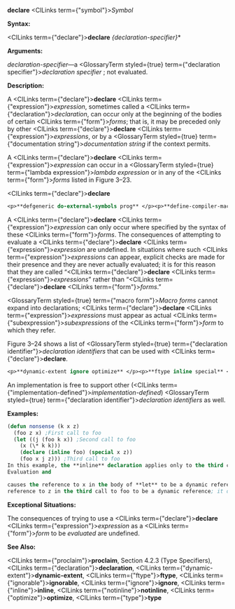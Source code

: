 **declare** <ClLinks  term={"symbol"}><i>Symbol</i></ClLinks> 



**Syntax:** 



<ClLinks  term={"declare"}><b>declare</b></ClLinks> *\{declaration-specifier\}*\* 



**Arguments:** 



*declaration-specifier*—a <GlossaryTerm styled={true} term={"declaration specifier"}><i>declaration specifier</i></GlossaryTerm> ; not evaluated. 



**Description:** 



A <ClLinks  term={"declare"}><b>declare</b></ClLinks> <ClLinks  term={"expression"}><i>expression</i></ClLinks>, sometimes called a <ClLinks  term={"declaration"}><i>declaration</i></ClLinks>, can occur only at the beginning of the bodies of certain <ClLinks  term={"form"}><i>forms</i></ClLinks>; that is, it may be preceded only by other <ClLinks  term={"declare"}><b>declare</b></ClLinks> <ClLinks  term={"expression"}><i>expressions</i></ClLinks>, or by a <GlossaryTerm styled={true} term={"documentation string"}><i>documentation string</i></GlossaryTerm> if the context permits. 



A <ClLinks  term={"declare"}><b>declare</b></ClLinks> <ClLinks  term={"expression"}><i>expression</i></ClLinks> can occur in a <GlossaryTerm styled={true} term={"lambda expression"}><i>lambda expression</i></GlossaryTerm> or in any of the <ClLinks  term={"form"}><i>forms</i></ClLinks> listed in Figure 3–23. 



 



 



<ClLinks  term={"declare"}><b>declare</b></ClLinks> 




```lisp title="Figure 3–23. Standardized Forms In Which Declarations Can Occur"
<p>**defgeneric do-external-symbols prog** </p><p>**define-compiler-macro do-symbols prog\*** </p><p>**define-method-combination dolist restart-case define-setf-expander dotimes symbol-macrolet defmacro flet with-accessors defmethod handler-case with-hash-table-iterator defsetf labels with-input-from-string deftype let with-open-file defun let\* with-open-stream destructuring-bind locally with-output-to-string do macrolet with-package-iterator do\* multiple-value-bind with-slots** </p><p>**do-all-symbols pprint-logical-block**</p>
```
 



A <ClLinks  term={"declare"}><b>declare</b></ClLinks> <ClLinks  term={"expression"}><i>expression</i></ClLinks> can only occur where specified by the syntax of these <ClLinks  term={"form"}><i>forms</i></ClLinks>. The consequences of attempting to evaluate a <ClLinks  term={"declare"}><b>declare</b></ClLinks> <ClLinks  term={"expression"}><i>expression</i></ClLinks> are undefined. In situations where such <ClLinks  term={"expression"}><i>expressions</i></ClLinks> can appear, explicit checks are made for their presence and they are never actually evaluated; it is for this reason that they are called “<ClLinks  term={"declare"}><b>declare</b></ClLinks> <ClLinks  term={"expression"}><i>expressions</i></ClLinks>” rather than “<ClLinks  term={"declare"}><b>declare</b></ClLinks> <ClLinks  term={"form"}><i>forms</i></ClLinks>.” 



<GlossaryTerm styled={true} term={"macro form"}><i>Macro forms</i></GlossaryTerm> cannot expand into declarations; <ClLinks  term={"declare"}><b>declare</b></ClLinks> <ClLinks  term={"expression"}><i>expressions</i></ClLinks> must appear as actual <ClLinks  term={"subexpression"}><i>subexpressions</i></ClLinks> of the <ClLinks  term={"form"}><i>form</i></ClLinks> to which they refer. 



Figure 3–24 shows a list of <GlossaryTerm styled={true} term={"declaration identifier"}><i>declaration identifiers</i></GlossaryTerm> that can be used with <ClLinks  term={"declare"}><b>declare</b></ClLinks>. 




```lisp title="Figure 3–24. Local Declaration Specifiers"
<p>**dynamic-extent ignore optimize** </p><p>**ftype inline special** </p><p>**ignorable notinline type**</p>
```
 



An implementation is free to support other (<ClLinks  term={"implementation-defined"}><i>implementation-defined</i></ClLinks>) <GlossaryTerm styled={true} term={"declaration identifier"}><i>declaration identifiers</i></GlossaryTerm> as well. 

**Examples:**
```lisp
(defun nonsense (k x z) 
  (foo z x) ;First call to foo 
  (let ((j (foo k x)) ;Second call to foo 
	(x (\* k k))) 
    (declare (inline foo) (special x z)) 
    (foo x j z))) ;Third call to foo 
In this example, the **inline** declaration applies only to the third call to foo, but not to the first or second ones. The **special** declaration of x causes **let** to make a dynamic *binding* for x, and 
Evaluation and 

causes the reference to x in the body of **let** to be a dynamic reference. The reference to x in the second call to foo is a local reference to the second parameter of nonsense. The reference to x in the first call to foo is a local reference, not a **special** one. The **special** declaration of z causes the 
reference to z in the third call to foo to be a dynamic reference; it does not refer to the parameter to nonsense named z, because that parameter *binding* has not been declared to be **special**. (The **special** declaration of z does not appear in the body of **defun**, but in an inner *form*, and therefore does not a↵ect the *binding* of the *parameter* .) 
```
**Exceptional Situations:** 



The consequences of trying to use a <ClLinks  term={"declare"}><b>declare</b></ClLinks> <ClLinks  term={"expression"}><i>expression</i></ClLinks> as a <ClLinks  term={"form"}><i>form</i></ClLinks> to be *evaluated* are undefined. 



**See Also:** 



<ClLinks  term={"proclaim"}><b>proclaim</b></ClLinks>, Section 4.2.3 (Type Specifiers), <ClLinks  term={"declaration"}><b>declaration</b></ClLinks>, <ClLinks  term={"dynamic-extent"}><b>dynamic-extent</b></ClLinks>, <ClLinks  term={"ftype"}><b>ftype</b></ClLinks>, <ClLinks  term={"ignorable"}><b>ignorable</b></ClLinks>, <ClLinks  term={"ignore"}><b>ignore</b></ClLinks>, <ClLinks  term={"inline"}><b>inline</b></ClLinks>, <ClLinks  term={"notinline"}><b>notinline</b></ClLinks>, <ClLinks  term={"optimize"}><b>optimize</b></ClLinks>, <ClLinks  term={"type"}><b>type</b></ClLinks> 




